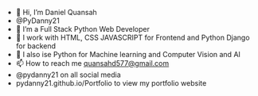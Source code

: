 - 👋 Hi, I’m Daniel Quansah
- @PyDanny21
- 👀 I’m a Full Stack Python Web Developer 
- 🌱 I work with HTML, CSS JAVASCRIPT for Frontend and Python Django for backend  
- 💞️ I also ise Python for Machine learning and Computer Vision and AI
- 📫 How to reach me quansahd577@gmail.com
- @pydanny21 on all social media
- pydanny21.github.io/Portfolio to view my portfolio website  

<!---
PyDanny21/PyDanny21 is a ✨ special ✨ repository because its `README.md` (this file) appears on your GitHub profile.
You can click the Preview link to take a look at your changes.
--->
